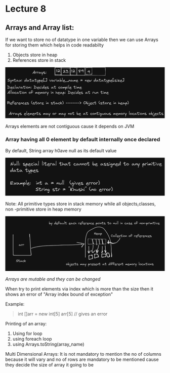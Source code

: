 # Lecture 8

## Arrays and Array list:

If we want to store no of datatype in one variable then we can use Arrays for storing them which helps in code readabilty 

1. Objects store in heap
2. References store in stack

![image](photos/Screenshot%202022-10-12%20232539.jpg)

Arrays elements are not contiguous cause it depends on JVM

### Array having all 0 element by default internally once declared

By default, String array h0ave null as its default value

![image](photos/Screenshot%202022-10-12%20235758.jpg)


Note: All primitive types store in stack memory while all objects,classes, non -primitive store in heap memory

![image](photos/Screenshot%202022-10-13%20001136.jpg)

*Arrays are mutable and they can be changed*

When try to print elements via index which is more than the size then it shows an error of "Array index bound of exception"


Example: 
> int []arr = new int[5]
> arr[5] // gives an error

Printing of an array:

1. Using for loop
2. using foreach loop
3. using Arrays.toString(array_name)

Multi Dimensional Arrays:
It is not mandatory to mention the no of columns because it will vary and no of rows are mandatory to be mentioned cause they decide the size of array it going to be






